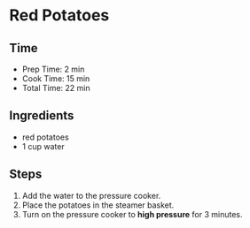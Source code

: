 # Red Potatoes

## Time

- Prep Time: 2 min
- Cook Time: 15 min
- Total Time: 22 min

## Ingredients

- red potatoes
- 1 cup water

## Steps

1. Add the water to the pressure cooker.
2. Place the potatoes in the steamer basket.
3. Turn on the pressure cooker to **high pressure** for 3 minutes.
